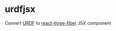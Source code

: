 # urdfjsx

Convert [URDF](http://wiki.ros.org/urdf) to [react-three-fiber](https://github.com/pmndrs/react-three-fiber) JSX component
